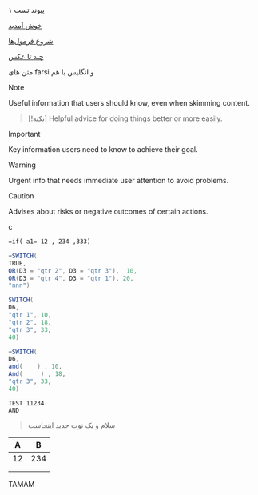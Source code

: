 
پیوند تست ۱

[خوش آمدید](فصل‌ها/خوش%20آمدید.md)


[شروع فرمول‌ها](فصل‌ها/شروع%20فرمول‌ها.md)

[چند تا عکس](فصل‌ها/چند%20تا%20عکس.md)

متن های farsi و انگلیس با هم



> [!NOTE]
> Useful information that users should know, even when skimming content.

> [!نکته]
> Helpful advice for doing things better or more easily.


> [!IMPORTANT]
> Key information users need to know to achieve their goal.

> [!WARNING]
> Urgent info that needs immediate user attention to avoid problems.

> [!CAUTION]
> Advises about risks or negative outcomes of certain actions.

c


```vb
=if( a1= 12 , 234 ,333)
```



```java
=SWITCH(
TRUE,
OR(D3 = "qtr 2", D3 = "qtr 3"),  10,
OR(D3 = "qtr 4", D3 = "qtr 1"), 20,
"nnn")

SWITCH(
D6,
"qtr 1", 10,
"qtr 2", 18,
"qtr 3", 33,
40)

=SWITCH(
D6,
and(    ) , 10,
And(     ) , 18,
"qtr 3", 33,
40)
```



```
TEST 11234
AND 
```

> سلام و یک نوت جدید اینجاست




| A   | B   |
| --- | --- |
| 12  | 234 |
|     |     |
|     |     |

TAMAM
